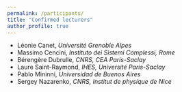 ```yaml
---
permalink: /participants/
title: "Confirmed lecturers"
author_profile: true
---
```


- Léonie Canet, *Université Grenoble Alpes*
- Massimo Cencini, *Instituto dei Sistemi Complessi, Rome*
- Bérengère Dubrulle, *CNRS, CEA Paris-Saclay*
- Laure Saint-Raymond, *IHES, Université Paris-Saclay* 
- Pablo Mininni, *Universidad de Buenos Aires*
- Sergey Nazarenko, *CNRS, Institut de physique de Nice*
